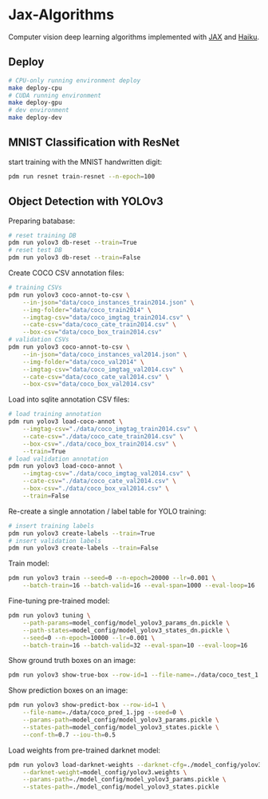 # Jax-Algorithms

Computer vision deep learning algorithms implemented with
[JAX](https://jax.readthedocs.io/en/latest/) and
[Haiku](https://dm-haiku.readthedocs.io/en/latest/).

## Deploy

```sh
# CPU-only running environment deploy
make deploy-cpu
# CUDA running environment
make deploy-gpu
# dev environment
make deploy-dev
```

## MNIST Classification with ResNet

start training with the MNIST handwritten digit:

```sh
pdm run resnet train-resnet --n-epoch=100
```

## Object Detection with YOLOv3

Preparing batabase:

```sh
# reset training DB
pdm run yolov3 db-reset --train=True
# reset test DB
pdm run yolov3 db-reset --train=False
```

Create COCO CSV annotation files:

```sh
# training CSVs
pdm run yolov3 coco-annot-to-csv \
    --in-json="data/coco_instances_train2014.json" \
    --img-folder="data/coco_train2014" \
    --imgtag-csv="data/coco_imgtag_train2014.csv" \
    --cate-csv="data/coco_cate_train2014.csv" \
    --box-csv="data/coco_box_train2014.csv"
# validation CSVs
pdm run yolov3 coco-annot-to-csv \
    --in-json="data/coco_instances_val2014.json" \
    --img-folder="data/coco_val2014" \
    --imgtag-csv="data/coco_imgtag_val2014.csv" \
    --cate-csv="data/coco_cate_val2014.csv" \
    --box-csv="data/coco_box_val2014.csv"
```

Load into sqlite annotation CSV files:

```sh
# load training annotation
pdm run yolov3 load-coco-annot \
    --imgtag-csv="./data/coco_imgtag_train2014.csv" \
    --cate-csv="./data/coco_cate_train2014.csv" \
    --box-csv="./data/coco_box_train2014.csv" \
    --train=True
# load validation annotation
pdm run yolov3 load-coco-annot \
    --imgtag-csv="./data/coco_imgtag_val2014.csv" \
    --cate-csv="./data/coco_cate_val2014.csv" \
    --box-csv="./data/coco_box_val2014.csv" \
    --train=False
```

Re-create a single annotation / label table for YOLO training:

```sh
# insert training labels
pdm run yolov3 create-labels --train=True
# insert validation labels
pdm run yolov3 create-labels --train=False
```

Train model:

```sh
pdm run yolov3 train --seed=0 --n-epoch=20000 --lr=0.001 \
    --batch-train=16 --batch-valid=16 --eval-span=1000 --eval-loop=16
```

Fine-tuning pre-trained model:

```sh
pdm run yolov3 tuning \
    --path-params=model_config/model_yolov3_params_dn.pickle \
    --path-states=model_config/model_yolov3_states_dn.pickle \
    --seed=0 --n-epoch=10000 --lr=0.001 \
    --batch-train=16 --batch-valid=32 --eval-span=10 --eval-loop=16
```

Show ground truth boxes on an image:

```sh
pdm run yolov3 show-true-box --row-id=1 --file-name=./data/coco_test_1.jpg
```

Show prediction boxes on an image:

```sh
pdm run yolov3 show-predict-box --row-id=1 \
    --file-name=./data/coco_pred_1.jpg --seed=0 \
    --params-path=model_config/model_yolov3_params.pickle \
    --states-path=model_config/model_yolov3_states.pickle \
    --conf-th=0.7 --iou-th=0.5
```

Load weights from pre-trained darknet model:

```sh
pdm run yolov3 load-darknet-weights --darknet-cfg=./model_config/yolov3.cfg \
    --darknet-weight=model_config/yolov3.weights \
    --params-path=./model_config/model_yolov3_params.pickle \
    --states-path=./model_config/model_yolov3_states.pickle
```
